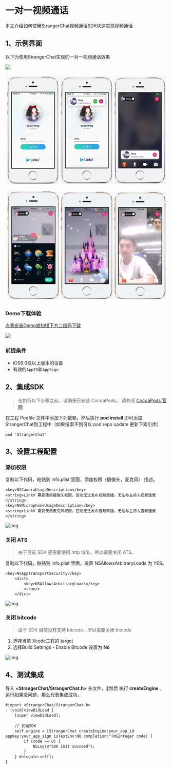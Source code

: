 # 一对一视频通话

本文介绍如何使用StrangerChat视频通话SDK快速实现视频通话

## 1、示例界面

以下为使用StrangerChat实现的一对一视频通话效果

![](https://github.com/linkv-io/StrangerChat/blob/master/Snapshot/StrangerChat.gif?raw=true)

![](https://raw.githubusercontent.com/linkv-io/StrangerChat/master/Snapshot/call.png)

![](https://raw.githubusercontent.com/linkv-io/StrangerChat/master/Snapshot/room.png)

### Demo下载体验

[点我安装Demo或扫描下方二维码下载](https://www.pgyer.com/DWu7)

![](https://www.pgyer.com/app/qrcode/DWu7)

### 前提条件

* iOS9.0或以上版本的设备
* 有效的`AppID`和`AppSign`

## 2、集成SDK

> 在执行以下步骤之前，请确保已安装 CocoaPods。 请参阅 [CocoaPods 官网](https://cocoapods.org/)

在工程 Podfile 文件中添加下列依赖，然后执行 **pod install** 即可添加StrangerChat到工程中（如果搜索不到可以 pod repo update 更新下索引库）

```
pod 'StrangerChat'
```

## 3、设置工程配置

### 添加权限

复制以下代码，粘贴到 info.plist 里面，添加权限（摄像头，麦克风） 描述。

```
<key>NSCameraUsageDescription</key>
<string>LinkV 需要使用摄像头权限，否则无法发布视频直播，无法与主持人视频连麦</string>
<key>NSMicrophoneUsageDescription</key>
<string>LinkV 需要使用麦克风权限，否则无法发布音频直播，无法与主持人音频连麦</string>
```

![img](https://dl.linkv.io/doc/zh/ios/rtc/images/iOS_Auth2.png)

### 关闭 ATS

> 由于目前 SDK 还需要使用 http 域名，所以需要关闭 ATS。

复制以下代码，粘贴到 info.plist 里面，设置 NSAllowsArbitraryLoads 为 YES。

```
<key>NSAppTransportSecurity</key>
    <dict>
        <key>NSAllowsArbitraryLoads</key>
        <true/>
    </dict>
```

![img](https://dl.linkv.io/doc/zh/ios/rtc/images/iOS_ATS2.png)

### 关闭 bitcode

> 由于 SDK 目前没有支持 bitcode，所以需要关闭 bitcode

1. 选择当前 Xcode工程的 target
2. 选择Build Settings - Enable Bitcode 设置为 **No**

![img](https://dl.linkv.io/doc/zh/ios/rtc/images/iOS_bitcode.png)

## 4、测试集成

导入 **<StrangerChat/StrangerChat.h>** 头文件，然后 执行 **createEngine** ，运行如果没问题，那么代表集成成功。

```
#import <StrangerChat/StrangerChat.h>
- (void)viewDidLoad {
    [super viewDidLoad];

    // 初始SDK
    self.engine = [StrangerChat createEngine:your_app_id appKey:your_app_sign isTestEnv:NO completion:^(NSInteger code) {
        if (code == 0) {
            NSLog(@"SDK init succeed");
        }
    } delegate:self];
}
```